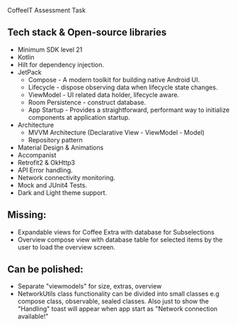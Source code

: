 CoffeeIT Assessment Task

## Tech stack & Open-source libraries
- Minimum SDK level 21
- Kotlin
- Hilt for dependency injection.
- JetPack
  - Compose - A modern toolkit for building native Android UI.
  - Lifecycle - dispose observing data when lifecycle state changes.
  - ViewModel - UI related data holder, lifecycle aware.
  - Room Persistence - construct database.
  - App Startup - Provides a straightforward, performant way to initialize components at application startup.
- Architecture
  - MVVM Architecture (Declarative View - ViewModel - Model)
  - Repository pattern
- Material Design & Animations
- Accompanist
- Retrofit2 & OkHttp3
- API Error handling.
- Network connectivity monitoring.
- Mock and JUnit4 Tests.
- Dark and Light theme support.

## Missing:
- Expandable views for Coffee Extra with database for Subselections
- Overview compose view with database table for selected items by the user to load the overview screen.

## Can be polished:
- Separate "viewmodels" for size, extras, overview
- NetworkUtils class functionality can be divided into small classes 
  e.g compose class, observable, sealed classes. Also just to show the "Handling" toast will appear when app start
  as "Network connection available!"
  

